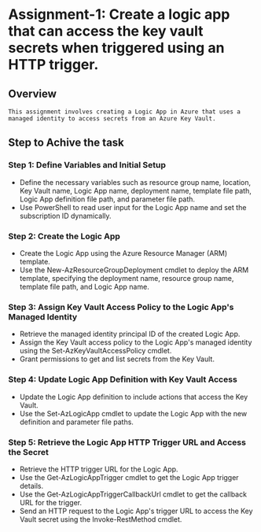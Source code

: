 # Assignment-1: Create a logic app that can access the key vault secrets when triggered using an HTTP trigger.

## Overview

    This assignment involves creating a Logic App in Azure that uses a managed identity to access secrets from an Azure Key Vault.

## Step to Achive the task

### Step 1: Define Variables and Initial Setup

- Define the necessary variables such as resource group name, location, Key Vault name, Logic App name, deployment name, template file path, Logic App definition file path, and parameter file path.
- Use PowerShell to read user input for the Logic App name and set the subscription ID dynamically.

### Step 2: Create the Logic App

- Create the Logic App using the Azure Resource Manager (ARM) template.
- Use the New-AzResourceGroupDeployment cmdlet to deploy the ARM template, specifying the deployment name, resource group name, template file path, and Logic App name.

### Step 3: Assign Key Vault Access Policy to the Logic App's Managed Identity

- Retrieve the managed identity principal ID of the created Logic App.
- Assign the Key Vault access policy to the Logic App's managed identity using the Set-AzKeyVaultAccessPolicy cmdlet.
- Grant permissions to get and list secrets from the Key Vault.

### Step 4: Update Logic App Definition with Key Vault Access

- Update the Logic App definition to include actions that access the Key Vault.
- Use the Set-AzLogicApp cmdlet to update the Logic App with the new definition and parameter file paths.

### Step 5: Retrieve the Logic App HTTP Trigger URL and Access the Secret

- Retrieve the HTTP trigger URL for the Logic App.
- Use the Get-AzLogicAppTrigger cmdlet to get the Logic App trigger details.
- Use the Get-AzLogicAppTriggerCallbackUrl cmdlet to get the callback URL for the trigger.
- Send an HTTP request to the Logic App's trigger URL to access the Key Vault secret using the Invoke-RestMethod cmdlet.
